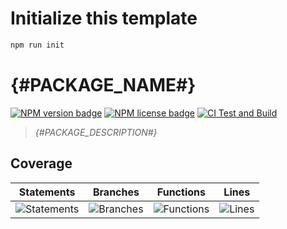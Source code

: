 # Initialize this template

```sh
npm run init
```

[comment]: <> (CUT OFF HERE)
# {#PACKAGE_NAME#}

[![NPM version badge](https://img.shields.io/npm/v/{#PACKAGE_NAME#}.svg)](https://www.npmjs.com/package/{#PACKAGE_NAME#})
[![NPM license badge](https://img.shields.io/npm/l/{#PACKAGE_NAME#}.svg)](https://www.npmjs.com/package/{#PACKAGE_NAME#})
[![CI Test and Build](https://github.com/{#REPO_OWNER#}/{#REPO_NAME#}/actions/workflows/ci.yml/badge.svg)](https://github.com/{#REPO_OWNER#}/{#REPO_NAME#}/actions/workflows/ci.yml)

> _{#PACKAGE_DESCRIPTION#}_

## Coverage

| Statements                  | Branches                | Functions                 | Lines             |
| --------------------------- | ----------------------- | ------------------------- | ----------------- |
| ![Statements](#statements#) | ![Branches](#branches#) | ![Functions](#functions#) | ![Lines](#lines#) |

